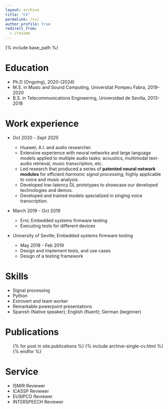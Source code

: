 ```yaml
---
layout: archive
title: "CV"
permalink: /cv/
author_profile: true
redirect_from:
  - /resume
---
```


{% include base_path %}

Education
======
* Ph.D (Ongoing), 2020-(2024)
* M.S. in Music and Sound Computing, Universitat Pompeu Fabra, 2019-2020
* B.S. in Telecommunications Engineering, Universidad de Sevilla, 2013-2018

Work experience
======
* Oct 2020 - *Sept 2025*
  * Huawei; A.I. and audio researcher.
  * Extensive experience with neural networks and large language models applied to multiple audio tasks: acoustics, multimodal text-audio retrieval, music transcription, etc.
  * Led research that produced a series of **patented neural network modules** for efficient *harmonic signal processing*, highly applicable to voice and music analysis.
  * Developed low-latency DL prototypes to showcase our developed technologies and demos.
  * Developed and trained models specialized in singing voice transcription.


* March 2019 - Oct 2019
  * Erni; Embedded systems firmware testing
  * Executing tests for different devices

* University of Seville; Embedded systems firmware testing
  * May 2018 - Feb 2019 
  * Design and implement tests, and use cases
  * Design of a testing framework

Skills
======
* Signal processing
* Python
* Extrovert and team worker
* Remarkable powerpoint presentations
* Spanish (Native speaker); English (fluent); German (beginner)

Publications
======
  <ul>{% for post in site.publications %}
    {% include archive-single-cv.html %}
  {% endfor %}</ul>
  
[//]: # (Talks)

[//]: # (======)

[//]: # (  <ul>{% for post in site.talks %})

[//]: # (    {% include archive-single-talk-cv.html %})

[//]: # (  {% endfor %}</ul>)
  
[//]: # (Teaching)

[//]: # (======)

[//]: # (  <ul>{% for post in site.teaching %})

[//]: # (    {% include archive-single-cv.html %})

[//]: # (  {% endfor %}</ul>)

[//]: # (  )


Service
======

* ISMIR Reviewer
* ICASSP Reviewer
* EUSIPCO Reviewer
* INTERSPEECH Reviewer
